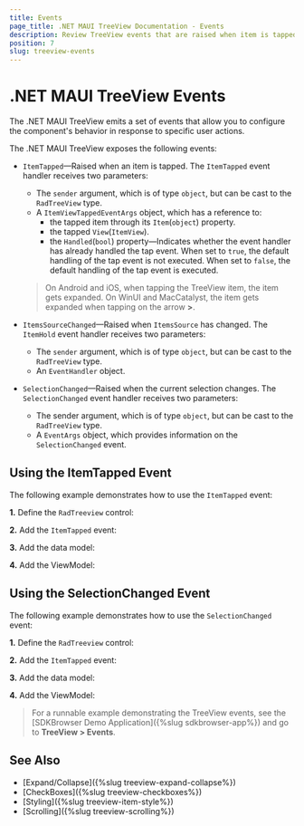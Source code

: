 ```yaml
---
title: Events
page_title: .NET MAUI TreeView Documentation - Events
description: Review TreeView events that are raised when item is tapped, selected and source is changed. 
position: 7
slug: treeview-events
---
```


# .NET MAUI TreeView Events

The .NET MAUI TreeView emits a set of events that allow you to configure the component's behavior in response to specific user actions.

The .NET MAUI TreeView exposes the following events:

* `ItemTapped`&mdash;Raised when an item is tapped. The `ItemTapped` event handler receives two parameters:
	* The `sender` argument, which is of type `object`, but can be cast to the `RadTreeView` type.
	* A `ItemViewTappedEventArgs` object, which has a reference to:
		* the tapped item through its `Item`(`object`) property.
		* the tapped `View`(`ItemView`).
		* the `Handled`(`bool`) property&mdash;Indicates whether the event handler has already handled the tap event. When set to `true`, the default handling of the tap event is not executed. When set to `false`, the default handling of the tap event is executed.

	> On Android and iOS, when tapping the TreeView item, the item gets expanded. On WinUI and MacCatalyst, the item gets expanded when tapping on the arrow **>**. 

* `ItemsSourceChanged`&mdash;Raised when `ItemsSource` has changed. The `ItemHold` event handler receives two parameters:
	* The `sender` argument, which is of type `object`, but can be cast to the `RadTreeView` type.
	* An `EventHandler` object.
	
* `SelectionChanged`&mdash;Raised when the current selection changes. The `SelectionChanged` event handler receives two parameters:
	* The sender argument, which is of type `object`, but can be cast to the `RadTreeView` type.
	* A `EventArgs` object, which provides information on the `SelectionChanged` event.

## Using the ItemTapped Event

The following example demonstrates how to use the `ItemTapped` event:

**1.** Define the `RadTreeview` control: 

<snippet id='treeview-itemtapped'/>

**2.** Add the `ItemTapped` event: 

<snippet id='treeview-itemtapped-event'/>

**3.** Add the data model: 

<snippet id='treeview-events-data'/>

**4.** Add the ViewModel: 

<snippet id='treeview-events-viewmodel'/>

## Using the SelectionChanged Event

The following example demonstrates how to use the `SelectionChanged` event:

**1.** Define the `RadTreeview` control: 

<snippet id='treeview-selectionchanged'/>

**2.** Add the `ItemTapped` event: 

<snippet id='treeview-selectionchanged-event'/>

**3.** Add the data model: 

<snippet id='treeview-events-data'/>

**4.** Add the ViewModel: 

<snippet id='treeview-events-viewmodel'/>

> For a runnable example demonstrating the TreeView events, see the [SDKBrowser Demo Application]({%slug sdkbrowser-app%}) and go to **TreeView > Events**.

## See Also

* [Expand/Collapse]({%slug treeview-expand-collapse%})
* [CheckBoxes]({%slug treeview-checkboxes%})
* [Styling]({%slug treeview-item-style%})
* [Scrolling]({%slug treeview-scrolling%})
